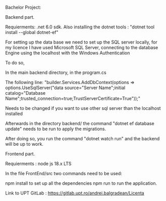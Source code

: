 Bachelor Project:

Backend part.

Requierments: .net 6.0 sdk. Also installing the dotnet tools : "dotnet tool install --global dotnet-ef"

For setting up the data base we need to set up the SQL server locally, for my licence I have used Microsoft SQL Server, connecting to the database Engine using the localhost with the Windows Authentication

To do so,

In the main backend directory, in the program.cs

The following line: "builder.Services.AddDbContext(options => options.UseSqlServer("data source="Server Name";initial catalog="Database Name";trusted_connection=true;TrustServerCertificate=True"));"

Needs to be changed if you want to use other sql server than the localhost installed

Afterwards in the directory backend/ the command "dotnet ef database update" needs to be run to apply the migrations.

After doing so, you run the command "dotnet watch run" and the backend will be up to work.

Frontend part.

Requierments : node js 18.x LTS

In the file FrontEnd/src two commands need to be used:

npm install to set up all the dependencies npm run to run the application.

Link to UPT GitLab : https://gitlab.upt.ro/andrei.balgradean/Licenta